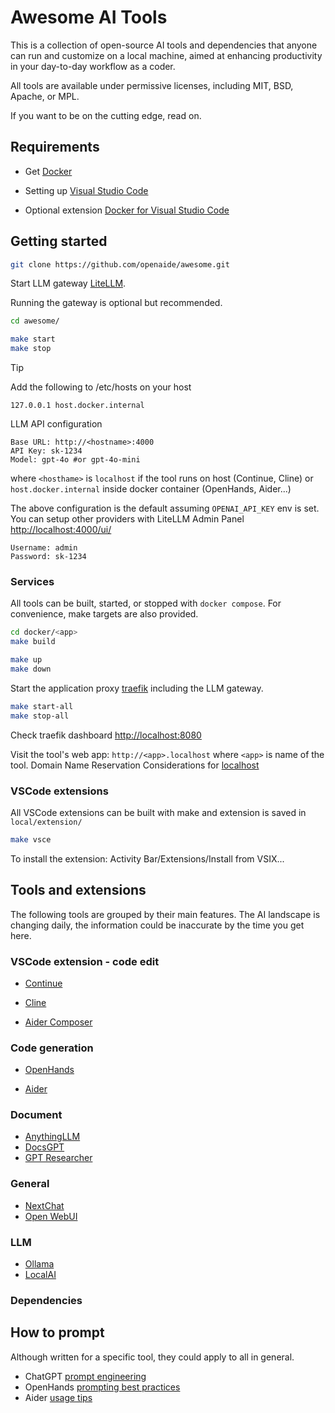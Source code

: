 # Awesome AI Tools

This is a collection of open-source AI tools and dependencies that anyone can run and customize on a local machine, aimed at enhancing productivity in your day-to-day workflow as a coder.

All tools are available under permissive licenses, including MIT, BSD, Apache, or MPL.

If you want to be on the cutting edge, read on.

## Requirements

* Get [Docker](https://docs.docker.com/get-started/get-docker/)

* Setting up [Visual Studio Code](https://code.visualstudio.com/docs/setup/setup-overview)

* Optional extension [Docker for Visual Studio Code](https://marketplace.visualstudio.com/items?itemName=ms-azuretools.vscode-docker)

## Getting started

```bash
git clone https://github.com/openaide/awesome.git
```

Start LLM gateway [LiteLLM](https://github.com/BerriAI/litellm).

Running the gateway is optional but recommended.

```bash
cd awesome/

make start
make stop
```

> [!TIP]
>
> Add the following to /etc/hosts on your host
>
>`127.0.0.1 host.docker.internal`
>

LLM API configuration

```text
Base URL: http://<hostname>:4000
API Key: sk-1234
Model: gpt-4o #or gpt-4o-mini
```

where `<hosthame>` is `localhost` if the tool runs on host (Continue, Cline) or `host.docker.internal` inside docker container (OpenHands, Aider...)

The above configuration is the default assuming `OPENAI_API_KEY` env is set.
You can setup other providers with LiteLLM Admin Panel [http://localhost:4000/ui/](http://localhost:4000/ui/)

```text
Username: admin
Password: sk-1234
```

### Services

All tools can be built, started, or stopped with `docker compose`. For convenience, make targets are also provided.

```bash
cd docker/<app>
make build

make up
make down
```

Start the application proxy [traefik](https://doc.traefik.io/traefik/) including the LLM gateway.

```bash
make start-all
make stop-all
```

Check traefik dashboard [http://localhost:8080](http://localhost:8080)

Visit the tool's web app: `http://<app>.localhost` where `<app>` is name of the tool.
Domain Name Reservation Considerations for [localhost](https://www.rfc-editor.org/rfc/rfc6761)

### VSCode extensions

All VSCode extensions can be built with make and extension is saved in `local/extension/`

```bash
make vsce
```

To install the extension: Activity Bar/Extensions/Install from VSIX...

## Tools and extensions

The following tools are grouped by their main features. The AI landscape is changing daily, the information could be inaccurate by the time you get here.

### VSCode extension - code edit

* [Continue](https://github.com/continuedev/continue)

* [Cline](https://github.com/cline/cline.git)

* [Aider Composer](https://github.com/lee88688/aider-composer.git)

### Code generation

* [OpenHands](https://docs.all-hands.dev/)

* [Aider](https://aider.chat/docs/usage/browser.html)

### Document

* [AnythingLLM](https://docs.anythingllm.com/)
* [DocsGPT](https://docs.docsgpt.cloud/)
* [GPT Researcher](docker/gpt-researcher/README.md)

### General

* [NextChat](https://github.com/ChatGPTNextWeb/ChatGPT-Next-Web)
* [Open WebUI](https://docs.openwebui.com/)

### LLM

* [Ollama](https://github.com/ollama/ollama?tab=readme-ov-file)
* [LocalAI](https://github.com/mudler/LocalAI?tab=readme-ov-file)

### Dependencies

## How to prompt

Although written for a specific tool, they could apply to all in general.

* ChatGPT [prompt engineering](https://platform.openai.com/docs/guides/prompt-engineering)
* OpenHands [prompting best practices](https://docs.all-hands.dev/modules/usage/prompting-best-practices)
* Aider [usage tips](https://aider.chat/docs/usage/tips.html)
